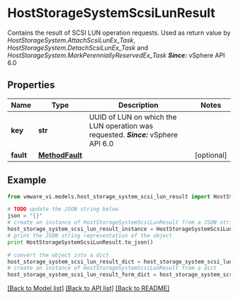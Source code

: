 # HostStorageSystemScsiLunResult

Contains the result of SCSI LUN operation requests.  Used as return value by *HostStorageSystem.AttachScsiLunEx_Task*, *HostStorageSystem.DetachScsiLunEx_Task* and *HostStorageSystem.MarkPerenniallyReservedEx_Task*  ***Since:*** vSphere API 6.0 

## Properties
Name | Type | Description | Notes
------------ | ------------- | ------------- | -------------
**key** | **str** | UUID of LUN on which the LUN operation was requested.  ***Since:*** vSphere API 6.0  | 
**fault** | [**MethodFault**](MethodFault.md) |  | [optional] 

## Example

```python
from vmware_vi.models.host_storage_system_scsi_lun_result import HostStorageSystemScsiLunResult

# TODO update the JSON string below
json = "{}"
# create an instance of HostStorageSystemScsiLunResult from a JSON string
host_storage_system_scsi_lun_result_instance = HostStorageSystemScsiLunResult.from_json(json)
# print the JSON string representation of the object
print HostStorageSystemScsiLunResult.to_json()

# convert the object into a dict
host_storage_system_scsi_lun_result_dict = host_storage_system_scsi_lun_result_instance.to_dict()
# create an instance of HostStorageSystemScsiLunResult from a dict
host_storage_system_scsi_lun_result_form_dict = host_storage_system_scsi_lun_result.from_dict(host_storage_system_scsi_lun_result_dict)
```
[[Back to Model list]](../README.md#documentation-for-models) [[Back to API list]](../README.md#documentation-for-api-endpoints) [[Back to README]](../README.md)



